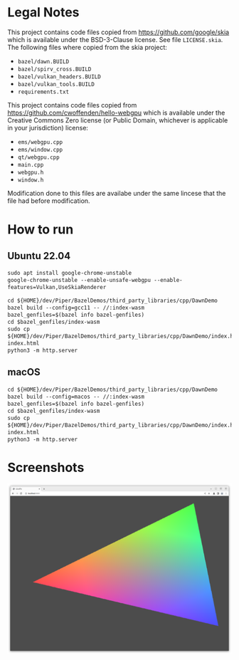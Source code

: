 <!--
SPDX-FileCopyrightText: 2022 Julian Amann <dev@vertexwahn.de>
SPDX-License-Identifier: Apache-2.0
-->

# Legal Notes

This project contains code files copied from https://github.com/google/skia which is available under the BSD-3-Clause license. See file `LICENSE.skia`. The following files where copied from the skia project:

- `bazel/dawn.BUILD`
- `bazel/spirv_cross.BUILD`
- `bazel/vulkan_headers.BUILD`
- `bazel/vulkan_tools.BUILD`
- `requirements.txt`

This project contains code files copied from https://github.com/cwoffenden/hello-webgpu which is available under the Creative Commons Zero license (or Public Domain, whichever is applicable in your jurisdiction) license:

- `ems/webgpu.cpp`
- `ems/window.cpp`
- `qt/webgpu.cpp`
- `main.cpp`
- `webgpu.h`
- `window.h`

Modification done to this files are availabe under the same lincese that the file had before modification.

# How to run

## Ubuntu 22.04

```shell
sudo apt install google-chrome-unstable
google-chrome-unstable --enable-unsafe-webgpu --enable-features=Vulkan,UseSkiaRenderer
```

```shell
cd ${HOME}/dev/Piper/BazelDemos/third_party_libraries/cpp/DawnDemo
bazel build --config=gcc11 -- //:index-wasm
bazel_genfiles=$(bazel info bazel-genfiles)
cd $bazel_genfiles/index-wasm
sudo cp ${HOME}/dev/Piper/BazelDemos/third_party_libraries/cpp/DawnDemo/index.html index.html
python3 -m http.server
```

## macOS

```shell
cd ${HOME}/dev/Piper/BazelDemos/third_party_libraries/cpp/DawnDemo
bazel build --config=macos -- //:index-wasm
bazel_genfiles=$(bazel info bazel-genfiles)
cd $bazel_genfiles/index-wasm
sudo cp ${HOME}/dev/Piper/BazelDemos/third_party_libraries/cpp/DawnDemo/index.html index.html
python3 -m http.server
```

# Screenshots

![Screenshot](docs/ubuntu22_chrome.png)
